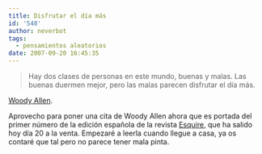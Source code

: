 ```yaml
---
title: Disfrutar el día más
id: '548'
author: neverbot
tags:
  - pensamientos aleatorios
date: 2007-09-20 16:45:35
---
```


> Hay dos clases de personas en este mundo, buenas y malas. Las buenas duermen mejor, pero las malas parecen disfrutar el día más.

[Woody Allen](http://en.wikipedia.org/wiki/Woody_Allen).

Aprovecho para poner una cita de Woody Allen ahora que es portada del primer número de la edición española de la revista [Esquire](http://www.esquire.es/), que ha salido hoy día 20 a la venta. Empezaré a leerla cuando llegue a casa, ya os contaré que tal pero no parece tener mala pinta.
